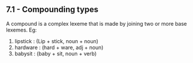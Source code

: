 ## 7.1 - Compounding types
A compound is a complex lexeme that is made by joining two or more base lexemes.
Eg:
1. lipstick : (Lip + stick, noun + noun)
2. hardware : (hard + ware, adj + noun)
3. babysit : (baby + sit, noun + verb)
